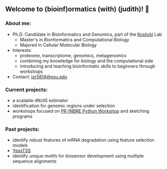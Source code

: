 ## Welcome to (bioinf)ormatics (with) (judith)! 👋

### About me:
- Ph.D. Candidate in Bioinformatics and Genomics, part of the [Koslicki](https://koslickilab.github.io/Koslicki-lab-PSU/) Lab 
  - Master's in Bionformatics and Computational Biology
  - Majored in Cellular Molecular Biology
- Interests:
  - proteome, transcriptome, genomics, metagenomics
  - combining my knowledge for biology and the computational side
  - introducing and teaching bioinformatic skills to beginners through workshops
- Contact: jzr5814@psu.edu

### Current projects:
- a scalable dN/dS estimator
- identification for genomic regions under selection
- workshops focused on [PR-INBRE Python Workshop](https://github.com/bioinfwithjudith/PR-INBRE_Python_Workshop) and sketching programs

### Past projects:
- identify robust features of mRNA degradation using feature selection models 
- [YeasTSS](http://www.yeastss.org)
- identify unique motifs for biosensor development using multiple sequence alignments
